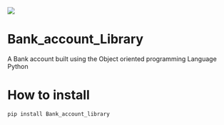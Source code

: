 ![](images/Bank_pic.jpg)

# Bank_account_Library
A Bank account built using the  Object oriented programming Language Python 

# How to install
```
pip install Bank_account_library
```



